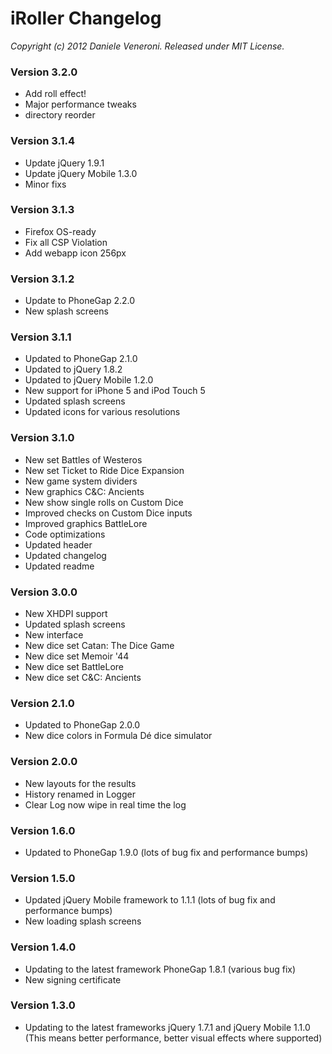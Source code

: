# iRoller Changelog

_Copyright (c) 2012 Daniele Veneroni. Released under MIT License._

### Version 3.2.0

* Add roll effect!
* Major performance tweaks
* directory reorder

### Version 3.1.4

* Update jQuery 1.9.1
* Update jQuery Mobile 1.3.0
* Minor fixs

### Version 3.1.3

* Firefox OS-ready
* Fix all CSP Violation
* Add webapp icon 256px

### Version 3.1.2

* Update to PhoneGap 2.2.0
* New splash screens

### Version 3.1.1

* Updated to PhoneGap 2.1.0
* Updated to jQuery 1.8.2
* Updated to jQuery Mobile 1.2.0
* New support for iPhone 5 and iPod Touch 5
* Updated splash screens
* Updated icons for various resolutions

### Version 3.1.0

* New set Battles of Westeros
* New set Ticket to Ride Dice Expansion
* New game system dividers
* New graphics C&C: Ancients
* New show single rolls on Custom Dice
* Improved checks on Custom Dice inputs
* Improved graphics BattleLore
* Code optimizations
* Updated header
* Updated changelog
* Updated readme

### Version 3.0.0

* New XHDPI support
* Updated splash screens
* New interface
* New dice set Catan: The Dice Game
* New dice set Memoir '44
* New dice set BattleLore
* New dice set C&C: Ancients

### Version 2.1.0

* Updated to PhoneGap 2.0.0
* New dice colors in Formula Dé dice simulator

### Version 2.0.0

* New layouts for the results
* History renamed in Logger
* Clear Log now wipe in real time the log

### Version 1.6.0

* Updated to PhoneGap 1.9.0 (lots of bug fix and performance bumps)

### Version 1.5.0

* Updated jQuery Mobile framework to 1.1.1 (lots of bug fix and performance bumps)
* New loading splash screens

### Version 1.4.0

* Updating to the latest framework PhoneGap 1.8.1 (various bug fix)
* New signing certificate

### Version 1.3.0

* Updating to the latest frameworks jQuery 1.7.1 and jQuery Mobile 1.1.0 (This means better performance, better visual effects where supported)
